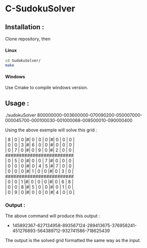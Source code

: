 # C-SudokuSolver


## Installation :

Clone repository, then
#### Linux
``` sh
cd SudokuSolver/
make
```
#### Windows
Use Cmake to compile windows version.


## Usage :

./sudokuSolver 800000000-003600000-070090200-050007000-000045700-000100030-001000068-008500010-090000400

Using the above exemple will solve this grid :

| 8 | 0 | 0 |#| 0 | 0 | 0 |#| 0 | 0 | 0 |<br />
| 0 | 0 | 3 |#| 6 | 0 | 0 |#| 0 | 0 | 0 |<br />
| 0 | 7 | 0 |#| 0 | 9 | 0 |#| 2 | 0 | 0 |<br />
\#\#\#\#\#\#\#\#\#\#\#\#\#\#\#\#\#\#\#\#\#\#\#\#\#<br />
| 0 | 5 | 0 |#| 0 | 0 | 7 |#| 0 | 0 | 0 |<br />
| 0 | 0 | 0 |#| 0 | 4 | 5 |#| 7 | 0 | 0 |<br />
| 0 | 0 | 0 |#| 1 | 0 | 0 |#| 0 | 3 | 0 |<br />
\#\#\#\#\#\#\#\#\#\#\#\#\#\#\#\#\#\#\#\#\#\#\#\#\#<br />
| 0 | 0 | 1 |#| 0 | 0 | 0 |#| 0 | 6 | 8 |<br />
| 0 | 0 | 8 |#| 5 | 0 | 0 |#| 0 | 1 | 0 |<br />
| 0 | 9 | 0 |#| 0 | 0 | 0 |#| 4 | 0 | 0 |<br />

### Output :

The above command will produce this output : 
- 145892367-627134958-893567124-289413675-376958241-451276893-564389712-932741586-718625439

The output is the solved grid formatted the same way as the input.
